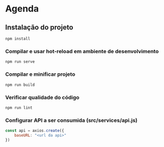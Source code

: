 # Agenda

## Instalação do projeto
```
npm install
```

### Compilar e usar hot-reload em ambiente de desenvolvimento
```
npm run serve
```

### Compilar e minificar projeto
```
npm run build
```

### Verificar qualidade do código
```
npm run lint
```

### Configurar API a ser consumida (src/services/api.js)
```javascript
const api = axios.create({
    baseURL: "<url da api>"
})
```